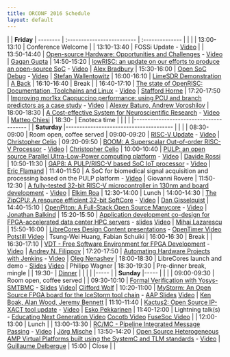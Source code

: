 ```yaml
---
title: ORCONF 2016 Schedule
layout: default
---
```


| | **Friday**
| -------- | :------------------------- | :--------------
| | |
| 13:00-13:10  | Conference Welcome   |
| 13:10-13:40  | FOSSi Update - [Video](https://youtu.be/fWRFMAIYcDc)         |
| 13:50-14:40  | [Open-source Hardware: Opportunities and Challenges](http://orconf.org/#oshwopp) - [Video](https://youtu.be/rZAwNA6VIK4) | [Gagan Gupta](http://orconf.org/#gagangupta)
| 14:50-15:20  | [lowRISC: an update on our efforts to produce an open-source SoC](http://orconf.org/#lowrisc) - [Video](https://youtu.be/52QucTks68Y) | [Alex Bradbury](http://orconf.org/#asbradbury)
| 15:30-16:00  | [Open SoC Debug](http://orconf.org/#opensocdebug) - [Video](https://youtu.be/cQeL3NHrB8w) | [Stefan Wallentowitz](http://orconf.org/#stefanwallentowitz)
| 16:00-16:10  | [LimeSDR Demonstration](http://orconf.org/#limesdr) | [A Back](http://orconf.org/#andrewback)
| 16:10-16:40  | Break |
| 16:40-17:10  | [The state of OpenRISC: Documentation, Toolchains and Linux](http://orconf.org/#stateofopenrisc) - [Video](https://youtu.be/OHAZqLqln8o) | [Stafford Horne](http://orconf.org/#stafford)
| 17:20-17:50  | [Improving mor1kx Cappuccino performance: using PCU and branch predictors as a case study](http://orconf.org/#mor1kx) - [Video](https://youtu.be/A9ahb3uSkS4) | [Alexey Baturo, Andrew Voroshilov](http://orconf.org/#alexey)
| 18:00-18:30  | [A Cost-effective System for Neuroscientific Research](http://orconf.org/#openeeg) - [Video](https://youtu.be/8Y_54nEwNeE) | [Matteo Chiesi](http://orconf.org/#matteo)
| 18:30-       | Enoteca time |
| | |
|---------------------------------------
| | **Saturday**
|---------------------------------------
| | |
| 08:30-09:00  | Room open, coffee served
| 09:00-09:20  | [RISC-V Update](http://orconf.org/#boom) - [Video](https://youtu.be/0mU8LK6rwcY) | [Christopher Celio](http://orconf.org/#chriscelio)
| 09:20-09:50  | [BOOM: A Superscalar Out-of-order RISC-V Processor](http://orconf.org/#boom) - [Video](https://youtu.be/HVPSlS2v1F0) | [Christopher Celio](http://orconf.org/#chriscelio)
| 10:00-10:40  | [PULP: an open source Parallel Ultra-Low-Power computing platform](http://orconf.org/#) - [Video](https://youtu.be/Bfsxn1cMyRk) | [Davide Rossi](http://orconf.org/#)
| 10:50-11:30  | [GAP8: A PULP/RISC-V based SoC IoT processor](http://orconf.org/#pulp) - [Video](https://youtu.be/PE3myfKA7ik) | [Eric Flamand](http://orconf.org/#davide)
| 11:40-11:50  | A SoC for biomedical signal acquisition and processing based on the PULP platform - [Video](https://youtu.be/aXw5ARm0NqY) | Giovanni Rovere
| 11:50-12:30  | [A fully-tested 32-bit RISC-V microcontroller in 130nm and board development](http://orconf.org/#riscv_uc) - [Video](https://youtu.be/v2Urc4kWPyE) | [Elkim Roa](http://orconf.org/#elkim)
| 12:30-14:00  | Lunch
| 14:00-14:30  | [The ZipCPU: A resource efficient 32-bit SoftCore](http://orconf.org/#zipcpu) - [Video](https://youtu.be/uVSRTgy-Ui0) | [Dan Gisselquist](http://orconf.org/#gisselquist)
| 14:40-15:10  | [OpenPiton: A Full-Stack Open Source Manycore](http://orconf.org/#openpiton) - [Video](https://youtu.be/F7Shc83gxXY) | [Jonathan Balkind](http://orconf.org/#balkind)
| 15:20-15:50  | [Application development co-design for FPGA-accelerated data center HPC servers](http://orconf.org/#fpgahpc) - [slides](2016-orconf-lazarescu.pdf) [Video](https://youtu.be/fTJWn0p9ZeI) | [Mihai Lazarescu](http://orconf.org/#mihai)
| 15:50-16:00  | [LibreCores Design Content presentations](http://www.librecores.org/designcontest) - [OpenTimer Video](https://youtu.be/utMt07KIRCo) [Potstill Video](https://youtu.be/4y1R8eBMGxc) | Tsung-Wei Huang, Fabian Schuiki
| 16:00-16:30  | Break |
| 16:30-17:10  | [VDT - Free Software Environment for FPGA Development](http://orconf.org/#vdt) - [Video](https://youtu.be/9g8udf_nhZE) | [Andrey N. Filippov](http://orconf.org/#andrey)
| 17:20-17:50  | [Automating Hardware Projects with Jenkins](http://orconf.org/#jenkins) - [Video](https://youtu.be/dlDZmADkLH8) | [Oleg Nenashev](http://orconf.org/#oleg)
| 18:00-18:30  | LibreCores launch and demo - [Slides](http://www.slideshare.net/PhilippWagner7/presenting-the-new-librecores-site-at-orconf-2016-in-bologna) [Video](https://www.youtube.com/watch?v=ZQseM1GuQGo) | Philipp Wagner
| 18:30-19:30  | Pre-dinner break, mingle |
| 19:30-       | [Dinner](http://www.altrobologna.com/) |
| | |
|-----
|  | **Sunday**
|-----
| | |
| 09:00-09:30  | Room open, coffee served |
| 09:30-10:10  | [Formal Verification with Yosys-SMTBMC](http://orconf.org/#yosys) - [Slides](http://www.clifford.at/papers/2016/yosys-smtbmc/) [Video](https://youtu.be/Q2w5outo6DI)| [Clifford Wolf](http://orconf.org/#clifford)
| 10:20-11:00  | [MyStorm: An Open Source FPGA board for the IceStorm tool chain](http://orconf.org/#mystorm) - [AAP Slides](orconf-aap-9-oct-16.pdf) [Video](https://youtu.be/_oTp6_rc3b8) | [Ken Boak, Alan Wood, Jeremy Bennett](http://orconf.org/#mystormpresenters)
| 11:10-11:40  | [Kactus2: Open Source IP-XACT tool update](http://orconf.org/#kaktus) - [Video](https://youtu.be/UsvUHnA0DnU) | [Esko Pekkarinen](http://orconf.org/#esko)
| 11:40-12:00  | Lightning talk(s) - [Educating Next Generation Video](https://youtu.be/wWWJIxOiPuI) [Cocotb Video](https://youtu.be/pxorarLnQYc) [FuseSoc Video](https://youtu.be/pKlJWe_HKPM) |
| 12:00-13:00  | Lunch |
| 13:00-13:30  | [RC/MC - Pipeline Integrated Message Passing](http://orconf.org/#rcmc) - [Video](https://youtu.be/UxDeElkdrV8) | [Jörg Mische](http://orconf.org/#mische)
| 13:50-14:20  | [Open Source Heterogeneous AMP Virtual Platforms built using the SystemC and TLM standards](http://orconf.org/#systemcvirtalplatforms) - [Video](https://youtu.be/R_osI5SlY50) | [Guillaume Delbergue](http://orconf.org/#guillaumed)
| 15:00        | Close |
|
